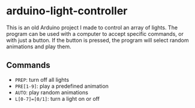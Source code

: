 # arduino-light-controller

This is an old Arduino project I made to control an array of lights. The program can be used with a computer to accept specific commands, or with just a button. If the button is pressed, the program will select random animations and play them.

## Commands
- `PREP`: turn off all lights
- `PRE[1-9]`: play a predefined animation
- `AUTO`: play random animations
- `L[0-7]=[0/1]`: turn a light on or off

